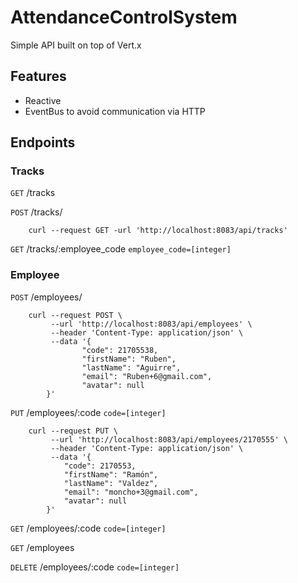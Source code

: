 # AttendanceControlSystem

Simple API built on top of Vert.x

## Features

- Reactive
- EventBus to avoid communication via HTTP

## Endpoints

### Tracks

`GET` /tracks

`POST` /tracks/
```
    curl --request GET -url 'http://localhost:8083/api/tracks'
```

`GET` /tracks/:employee_code `employee_code=[integer]`

### Employee

`POST` /employees/
```
    curl --request POST \
         --url 'http://localhost:8083/api/employees' \
         --header 'Content-Type: application/json' \
         --data '{
                "code": 21705538,
                "firstName": "Ruben",
                "lastName": "Aguirre",
                "email": "Ruben+6@gmail.com",
                "avatar": null
        }'
```

`PUT` /employees/:code `code=[integer]`
```
    curl --request PUT \
         --url 'http://localhost:8083/api/employees/2170555' \
         --header 'Content-Type: application/json' \
         --data '{
            "code": 2170553,
            "firstName": "Ramón",
            "lastName": "Valdez",
            "email": "moncho+3@gmail.com",
            "avatar": null
        }'
```

`GET`  /employees/:code `code=[integer]`

`GET` /employees

`DELETE` /employees/:code `code=[integer]`
